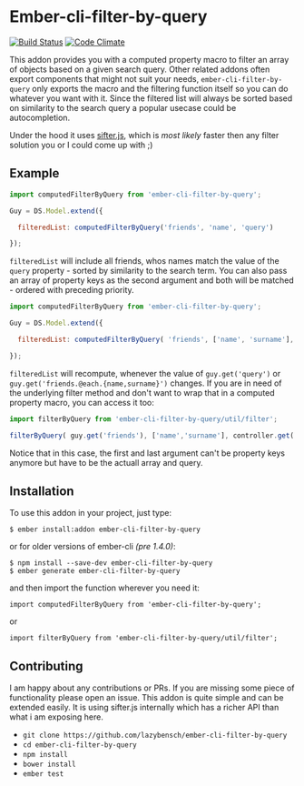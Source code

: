 # Ember-cli-filter-by-query
[![Build Status](https://travis-ci.org/lazybensch/ember-cli-filter-by-query.svg)](https://travis-ci.org/lazybensch/ember-cli-filter-by-query) [![Code Climate](https://codeclimate.com/github/lazybensch/ember-cli-filter-by-query/badges/gpa.svg)](https://codeclimate.com/github/lazybensch/ember-cli-filter-by-query)

This addon provides you with a computed property macro to filter an array of objects based on a given search query. Other related addons often export components that might not suit your needs, `ember-cli-filter-by-query` only exports the macro and the filtering function itself so you can do whatever you want with it. Since the filtered list will always be sorted based on similarity to the search query a popular usecase could be autocompletion.

Under the hood it uses [sifter.js](https://github.com/brianreavis/sifter.js/), which is *most likely* faster then any filter solution you or I could come up with ;)

## Example

```javascript
import computedFilterByQuery from 'ember-cli-filter-by-query';

Guy = DS.Model.extend({

  filteredList: computedFilterByQuery('friends', 'name', 'query')

});
```
`filteredList` will include all friends, whos names match the value of the `query` property - sorted by similarity to the search term. You can also pass an array of property keys as the second argument and both will be matched - ordered with preceding priority.

```javascript
import computedFilterByQuery from 'ember-cli-filter-by-query';

Guy = DS.Model.extend({

  filteredList: computedFilterByQuery( 'friends', ['name', 'surname'], 'query')

});
```

`filteredList` will recompute, whenever the value of `guy.get('query')` or `guy.get('friends.@each.{name,surname}')` changes. If you are in need of the underlying filter method and don't want to wrap that in a computed property macro, you can access it too:

```javascript
import filterByQuery from 'ember-cli-filter-by-query/util/filter';

filterByQuery( guy.get('friends'), ['name','surname'], controller.get('query'));
```

Notice that in this case, the first and last argument can't be property keys anymore but have to be the actuall array and query.

## Installation

To use this addon in your project, just type:
```
$ ember install:addon ember-cli-filter-by-query
```
or for older versions of ember-cli *(pre 1.4.0)*:
```
$ npm install --save-dev ember-cli-filter-by-query
$ ember generate ember-cli-filter-by-query
```
and then import the function wherever you need it:
```
import computedFilterByQuery from 'ember-cli-filter-by-query';
```
or
```
import filterByQuery from 'ember-cli-filter-by-query/util/filter';
```

## Contributing

I am happy about any contributions or PRs. If you are missing some piece of functionality please open an issue. This addon is quite simple and can be extended easily. It is using sifter.js internally which has a richer API than what i am exposing here.

* `git clone https://github.com/lazybensch/ember-cli-filter-by-query`
* `cd ember-cli-filter-by-query`
* `npm install`
* `bower install`
* `ember test`

